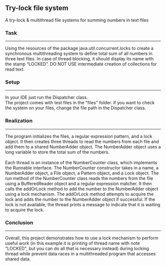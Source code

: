 ## Try-lock file system
A try-lock & multithread file systems for summing numbers in text files


### Task
***
Using the resources of the package
java.util.concurrent.locks to create a synchronous multithreading system to define
total sum of all numbers in three text files. In case of thread blocking,
it should display its name with the stamp “LOCKED”. DO NOT USE
intermediate creation of collections for read text.

### Setup
***
In your IDE just run the Dispatcher class.
<br/>
The project comes with test files in the "files" folder.
if you want to check the system on your files, change the file path in the Dispatcher class.
### Realization
***
The program initializes the files, a regular expression pattern, and a lock object. It then creates three threads to read the numbers from each file and add them to a shared NumberAdder object. The NumberAdder object uses a long variable to store the total sum of the numbers.<br/>
<br/>
Each thread is an instance of the NumberCounter class, which implements the Runnable interface. The NumberCounter constructor takes in a name, a NumberAdder object, a File object, a Pattern object, and a Lock object. The run method of the NumberCounter class reads the numbers from the file using a BufferedReader object and a regular expression matcher. It then calls the addOrLock method to add the number to the NumberAdder object using a lock mechanism. The addOrLock method attempts to acquire the lock and adds the number to the NumberAdder object if successful. If the lock is not available, the thread prints a message to indicate that it is waiting to acquire the lock. 
<br/>

### Conclusion
***
Overall, this project demonstrates how to use a lock mechanism to perform useful work (in this example it is printing of thread name with note "LOCKED", but you can do all that is necessary instead) during locking thread while prevent data races in a multithreaded program that accesses shared data. 

